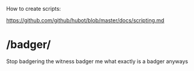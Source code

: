 How to create scripts:

https://github.com/github/hubot/blob/master/docs/scripting.md


/badger/ 
= 
Stop badgering the witness
badger me
what exactly is a badger anyways
